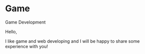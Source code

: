 # Game
Game Development

Hello,

I like game and web developing and I will be happy to share some experience with you!
